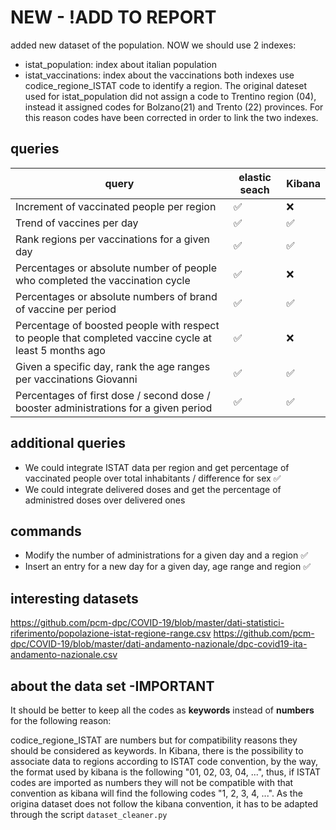 # NEW - !ADD TO REPORT
added new dataset of the population. NOW we should use 2 indexes:
- istat_population: index about italian population
- istat_vaccinations: index about the vaccinations
both indexes use codice_regione_ISTAT code to identify a region. The original dateset used for 
  istat_population did not assign a code to Trentino region (04), instead it assigned codes for Bolzano(21) and Trento
  (22) provinces. For this reason codes have been corrected in order to link the two indexes.

## queries
| query | elastic seach| Kibana| 
| ----------- | ----------- |  -----------
| Increment of vaccinated people per region| ✅|❌|
| Trend of vaccines per day |✅ |✅| 
| Rank regions per vaccinations for a given day | ✅| ✅ |
| Percentages or absolute number of people who completed the vaccination cycle | ✅| ❌ |
| Percentages or absolute numbers of brand of vaccine per period| ✅ |✅  | 
| Percentage of boosted people with respect to people that completed vaccine cycle at least 5 months ago  |✅ |❌  |
| Given a specific day, rank the age ranges per vaccinations Giovanni| ✅ |✅  | 
| Percentages of first dose / second dose / booster administrations for a given period |✅ |✅  |

## additional queries
- We could integrate ISTAT data per region and get percentage of vaccinated people over total inhabitants / difference for sex ✅
- We could integrate delivered doses and get the percentage of administred doses over delivered ones

## commands
- Modify the number of administrations for a given day and a region ✅
- Insert an entry for a new day for a given day, age range and region ✅

## interesting datasets
 https://github.com/pcm-dpc/COVID-19/blob/master/dati-statistici-riferimento/popolazione-istat-regione-range.csv
 https://github.com/pcm-dpc/COVID-19/blob/master/dati-andamento-nazionale/dpc-covid19-ita-andamento-nazionale.csv
 

## about the data set -**IMPORTANT**
It should be better to keep all the codes as **keywords** instead of **numbers** for the following reason:


codice_regione_ISTAT are numbers but for compatibility reasons they should be considered as keywords. In Kibana, there 
is the possibility to associate data to regions according to ISTAT code convention, by the way, the format used by kibana
  is the following "01, 02, 03, 04, ...", thus, if ISTAT codes are imported as numbers they will not be compatible with that
  convention as kibana will find the following codes "1, 2, 3, 4, ...".
  As the origina dataset does not follow the kibana convention, it has to be adapted through the script 
  `dataset_cleaner.py`

